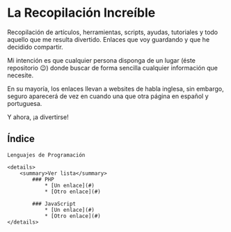 # La Recopilación Increíble

Recopilación de artículos, herramientas, scripts, ayudas, tutoriales y todo aquello que me resulta divertido. Enlaces que voy guardando y que he decidido compartir.

Mi intención es que cualquier persona disponga de un lugar (éste repositorio :wink:) donde buscar de forma sencilla cualquier información que necesite.

En su mayoría, los enlaces llevan a websites de habla inglesa, sin embargo, seguro aparecerá de vez en cuando una que otra página en español y portuguesa.

Y ahora, ¡a divertirse!

## Índice

    Lenguajes de Programación

    <details>
        <summary>Ver lista</summary>
            ### PHP
                * [Un enlace](#)
                * [Otro enlace](#)

            ### JavaScript
                * [Un enlace](#)
                * [Otro enlace](#)
    </details>
